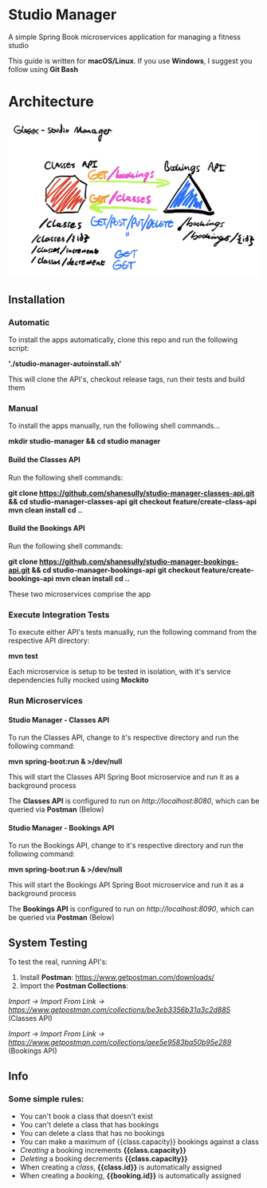 # Studio Manager

A simple Spring Book microservices application for managing a fitness studio

This guide is written for __macOS/Linux__. If you use __Windows__, I suggest you follow using __Git Bash__

# Architecture

![Alt text](images/studio-manager-serious-architectural-diagram.png?raw=true "Title")

## Installation
### Automatic

To install the apps automatically, clone this repo and run the following script:

__'./studio-manager-autoinstall.sh'__

This will clone the API's, checkout release tags, run their tests and build them

### Manual

To install the apps manually, run the following shell commands...

__mkdir studio-manager && cd studio manager__

#### Build the Classes API

Run the following shell commands:

__git clone https://github.com/shanesully/studio-manager-classes-api.git && cd studio-manager-classes-api__
__git checkout feature/create-class-api__
__mvn clean install__
__cd ..__

#### Build the Bookings API

Run the following shell commands:

__git clone https://github.com/shanesully/studio-manager-bookings-api.git && cd studio-manager-bookings-api__
__git checkout feature/create-bookings-api__
__mvn clean install__
__cd ..__

These two microservices comprise the app

### Execute Integration Tests

To execute either API's tests manually, run the following command from the respective API directory:

__mvn test__

Each microservice is setup to be tested in isolation, with it's service dependencies fully mocked using __Mockito__

### Run Microservices

#### Studio Manager - Classes API

To run the Classes API, change to it's respective directory and run the following command:

__mvn spring-boot:run & >/dev/null__

This will start the Classes API Spring Boot microservice and run it as a background process


The __Classes API__ is configured to run on _http://localhost:8080_, which can be queried via __Postman__ (Below)

#### Studio Manager - Bookings API

To run the Bookings API, change to it's respective directory and run the following command:

__mvn spring-boot:run & >/dev/null__

This will start the Bookings API Spring Boot microservice and run it as a background process

The __Bookings API__ is configured to run on _http://localhost:8090_, which can be queried via __Postman__ (Below)

## System Testing

To test the real, running API's:

1. Install __Postman__: https://www.getpostman.com/downloads/
2. Import the __Postman Collections__:

_Import -> Import From Link -> https://www.getpostman.com/collections/be3eb3356b31a3c2d885_ (Classes API)

_Import -> Import From Link -> https://www.getpostman.com/collections/aee5e9583ba50b95e289_ (Bookings API)

## Info
### Some simple rules:
* You can't book a class that doesn't exist
* You can't delete a class that has bookings
* You can delete a class that has no bookings
* You can make a maximum of {{class.capacity}} bookings against a class
* _Creating_ a booking increments __{{class.capacity}}__
* _Deleting_ a booking decrements __{{class.capacity}}__
* When creating a _class_, __{{class.id}}__ is automatically assigned
* When creating a _booking_, __{{booking.id}}__ is automatically assigned
